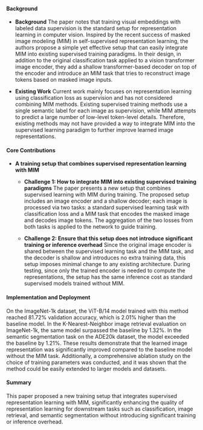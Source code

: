 #### Background
- **Background**
The paper notes that training visual embeddings with labeled data supervision is the standard setup for representation learning in computer vision. Inspired by the recent success of masked image modeling (MIM) in self-supervised representation learning, the authors propose a simple yet effective setup that can easily integrate MIM into existing supervised training paradigms. In their design, in addition to the original classification task applied to a vision transformer image encoder, they add a shallow transformer-based decoder on top of the encoder and introduce an MIM task that tries to reconstruct image tokens based on masked image inputs.

- **Existing Work**
Current work mainly focuses on representation learning using classification loss as supervision and has not considered combining MIM methods. Existing supervised training methods use a single semantic label for each image as supervision, while MIM attempts to predict a large number of low-level token-level details. Therefore, existing methods may not have provided a way to integrate MIM into the supervised learning paradigm to further improve learned image representations.

#### Core Contributions
  - **A training setup that combines supervised representation learning with MIM**
      - **Challenge 1: How to integrate MIM into existing supervised training paradigms**
        The paper presents a new setup that combines supervised learning with MIM during training. The proposed setup includes an image encoder and a shallow decoder; each image is processed via two tasks: a standard supervised learning task with classification loss and a MIM task that encodes the masked image and decodes image tokens. The aggregation of the two losses from both tasks is applied to the network to guide training.

      - **Challenge 2: Ensure that this setup does not introduce significant training or inference overhead**
        Since the original image encoder is shared between the supervised learning task and the MIM task, and the decoder is shallow and introduces no extra training data, this setup imposes minimal change to any existing architecture. During testing, since only the trained encoder is needed to compute the representations, the setup has the same inference cost as standard supervised models trained without MIM.

#### Implementation and Deployment
On the ImageNet-1k dataset, the ViT-B/14 model trained with this method reached 81.72% validation accuracy, which is 2.01% higher than the baseline model. In the K-Nearest-Neighbor image retrieval evaluation on ImageNet-1k, the same model surpassed the baseline by 1.32%. In the semantic segmentation task on the ADE20k dataset, the model exceeded the baseline by 1.21%. These results demonstrate that the learned image representation was significantly improved compared to the baseline model without the MIM task. Additionally, a comprehensive ablation study on the choice of training parameters was conducted, and it was shown that the method could be easily extended to larger models and datasets.

#### Summary
This paper proposed a new training setup that integrates supervised representation learning with MIM, significantly enhancing the quality of representation learning for downstream tasks such as classification, image retrieval, and semantic segmentation without introducing significant training or inference overhead.